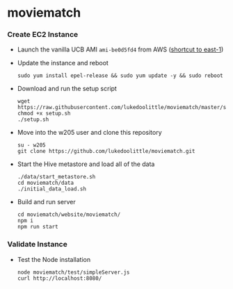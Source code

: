 # moviematch

### Create EC2 Instance

* Launch the vanilla UCB AMI `ami-be0d5fd4` from AWS ([shortcut to east-1](https://console.aws.amazon.com/ec2/v2/home?region=us-east-1#LaunchInstanceWizard:ami=ami-be0d5fd4))
* Update the instance and reboot

      sudo yum install epel-release && sudo yum update -y && sudo reboot
	  
* Download and run the setup script

      wget https://raw.githubusercontent.com/lukedoolittle/moviematch/master/setup.sh
      chmod +x setup.sh
      ./setup.sh
	  
* Move into the w205 user and clone this repository

      su - w205
      git clone https://github.com/lukedoolittle/moviematch.git

* Start the Hive metastore and load all of the data

      ./data/start_metastore.sh
      cd moviematch/data
      ./initial_data_load.sh
	  
* Build and run server

      cd moviematch/website/moviematch/
      npm i
      npm run start
	  
### Validate Instance

* Test the Node installation

      node moviematch/test/simpleServer.js
      curl http://localhost:8080/
